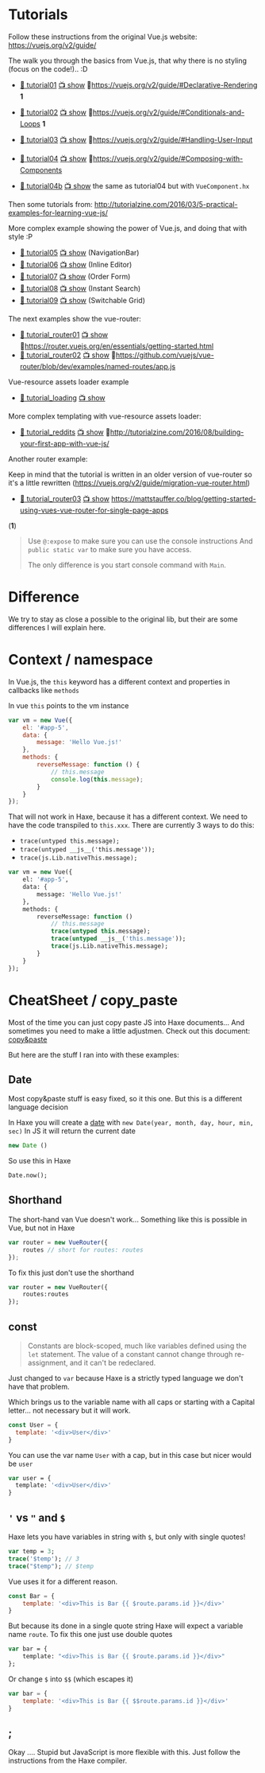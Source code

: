 # Tutorials

Follow these instructions from the original Vue.js website: <https://vuejs.org/v2/guide/>

The walk you through the basics from Vue.js, that why there is no styling (focus on the code!).. :D

- [:page_facing_up: tutorial01](tutorial01) [:tv: show](http://htmlpreview.github.io/?https://github.com/MatthijsKamstra/Vue.hx/blob/master/example/tutorial01/bin/index.html) :link:<https://vuejs.org/v2/guide/#Declarative-Rendering> **1**
- [:page_facing_up: tutorial02](tutorial02) [:tv: show](http://htmlpreview.github.io/?https://github.com/MatthijsKamstra/Vue.hx/blob/master/example/tutorial02/bin/index.html) :link:<https://vuejs.org/v2/guide/#Conditionals-and-Loops> **1**
- [:page_facing_up: tutorial03](tutorial03) [:tv: show](http://htmlpreview.github.io/?https://github.com/MatthijsKamstra/Vue.hx/blob/master/example/tutorial03/bin/index.html) :link:<https://vuejs.org/v2/guide/#Handling-User-Input>
- [:page_facing_up: tutorial04](tutorial04) [:tv: show](http://htmlpreview.github.io/?https://github.com/MatthijsKamstra/Vue.hx/blob/master/example/tutorial04/bin/index.html) :link:<https://vuejs.org/v2/guide/#Composing-with-Components>

- [:page_facing_up: tutorial04b](tutorial04b) [:tv: show](http://htmlpreview.github.io/?https://github.com/MatthijsKamstra/Vue.hx/blob/master/example/tutorial04b/bin/index.html) the same as tutorial04 but with `VueComponent.hx`



Then some tutorials from: <http://tutorialzine.com/2016/03/5-practical-examples-for-learning-vue-js/>

More complex example showing the power of Vue.js, and doing that with style :P

- [:page_facing_up: tutorial05](tutorial05) [:tv: show](http://htmlpreview.github.io/?https://github.com/MatthijsKamstra/Vue.hx/blob/master/example/tutorial05/bin/index.html) (NavigationBar)
- [:page_facing_up: tutorial06](tutorial06) [:tv: show](http://htmlpreview.github.io/?https://github.com/MatthijsKamstra/Vue.hx/blob/master/example/tutorial06/bin/index.html) (Inline Editor)
- [:page_facing_up: tutorial07](tutorial07) [:tv: show](http://htmlpreview.github.io/?https://github.com/MatthijsKamstra/Vue.hx/blob/master/example/tutorial07/bin/index.html) (Order Form)
- [:page_facing_up: tutorial08](tutorial08) [:tv: show](http://htmlpreview.github.io/?https://github.com/MatthijsKamstra/Vue.hx/blob/master/example/tutorial08/bin/index.html) (Instant Search)
- [:page_facing_up: tutorial09](tutorial09) [:tv: show](http://htmlpreview.github.io/?https://github.com/MatthijsKamstra/Vue.hx/blob/master/example/tutorial09/bin/index.html) (Switchable Grid)


The next examples show the vue-router:


- [:page_facing_up: tutorial_router01](tutorial_router01) [:tv: show](http://htmlpreview.github.io/?https://github.com/MatthijsKamstra/Vue.hx/blob/master/example/tutorial_router01/bin/index.html) :link:<https://router.vuejs.org/en/essentials/getting-started.html>
- [:page_facing_up: tutorial_router02](tutorial_router02) [:tv: show](http://htmlpreview.github.io/?https://github.com/MatthijsKamstra/Vue.hx/blob/master/example/tutorial_router01/bin/index.html) :link:<https://github.com/vuejs/vue-router/blob/dev/examples/named-routes/app.js>

Vue-resource assets loader example

- [:page_facing_up: tutorial_loading](tutorial_loading) [:tv: show](http://htmlpreview.github.io/?https://github.com/MatthijsKamstra/Vue.hx/blob/master/example/tutorial_loading/bin/index.html)

More complex templating with vue-resource assets loader:

- [:page_facing_up: tutorial_reddits](tutorial_reddits) [:tv: show](http://htmlpreview.github.io/?https://github.com/MatthijsKamstra/Vue.hx/blob/master/example/tutorial_reddits/bin/index.html) :link:<http://tutorialzine.com/2016/08/building-your-first-app-with-vue-js/>

Another router example:

Keep in mind that the tutorial is written in an older version of vue-router so it's a little rewritten (<https://vuejs.org/v2/guide/migration-vue-router.html>)

- [:page_facing_up: tutorial_router03](tutorial_router03) [:tv: show](http://htmlpreview.github.io/?https://github.com/MatthijsKamstra/Vue.hx/blob/master/example/tutorial_router03/bin/index.html)
<https://mattstauffer.co/blog/getting-started-using-vues-vue-router-for-single-page-apps>


(**1**)
> Use `@:expose` to make sure you can use the console instructions
> And `public static var` to make sure you have access.
>
> The only difference is you start console command with `Main`.


# Difference

We try to stay as close a possible to the original lib, but their are some differences I will explain here.

# Context / namespace

In Vue.js, the `this` keyword has a different context and properties in callbacks like `methods`

In vue `this` points to the vm instance

```js
var vm = new Vue({
	el: '#app-5',
	data: {
		message: 'Hello Vue.js!'
	},
	methods: {
		reverseMessage: function () {
			// this.message
			console.log(this.message);
		}
	}
});
```

That will not work in Haxe, because it has a different context.
We need to have the code transpiled to `this.xxx`.
There are currently 3 ways to do this:

- `trace(untyped this.message);`
- `trace(untyped __js__('this.message'));`
- `trace(js.Lib.nativeThis.message);`


```haxe
var vm = new Vue({
	el: '#app-5',
	data: {
		message: 'Hello Vue.js!'
	},
	methods: {
		reverseMessage: function ()
			// this.message
			trace(untyped this.message);
			trace(untyped __js__('this.message'));
			trace(js.Lib.nativeThis.message);
		}
	}
});

```


# CheatSheet / copy_paste

Most of the time you can just copy paste JS into Haxe documents... And sometimes you need to make a little adjustmen. Check out this document: [copy&paste](https://github.com/MatthijsKamstra/haxejs/blob/master/haxejs/copy_paste.md)

But here are the stuff I ran into with these examples:

## Date

Most copy&paste stuff is easy fixed, so it this one.
But this is a different language decision

In Haxe you will create a [date](http://api.haxe.org/Date.html) with `new Date(year, month, day, hour, min, sec)`
In JS it will return the current date

```js
new Date ()
```

So use this in Haxe

```haxe
Date.now();
```

## Shorthand

The short-hand van Vue doesn't work...
Something like this is possible in Vue, but not in Haxe

```js
var router = new VueRouter({
	routes // short for routes: routes
});
```

To fix this just don't use the shorthand

```haxe
var router = new VueRouter({
	routes:routes
});
```


## const

> Constants are block-scoped, much like variables defined using the `let` statement. The value of a constant cannot change through re-assignment, and it can't be redeclared.

Just changed to `var` because Haxe is a strictly typed language we don't have that problem.

Which brings us to the variable name with all caps or starting with a Capital letter... not necessary but it will work.

```js
const User = {
  template: '<div>User</div>'
}
```

You can use the var name `User` with a cap, but in this case but nicer would be `user`

```haxe
var user = {
  template: '<div>User</div>'
}
```

## `'` vs `"` and `$`

Haxe lets you have variables in string with `$`, but only with single quotes!


```haxe
var temp = 3;
trace('$temp'); // 3
trace("$temp"); // $temp
```

Vue uses it for a different reason.

```js
const Bar = {
	template: '<div>This is Bar {{ $route.params.id }}</div>'
}
```

But because its done in a single quote string Haxe will expect a variable name `route`.
To fix this one just use double quotes

```haxe
var bar = {
	template: "<div>This is Bar {{ $route.params.id }}</div>"
};
```

Or change `$` into `$$` (which escapes it)

```js
var bar = {
	template: '<div>This is Bar {{ $$route.params.id }}</div>'
}
```

## ;

Okay .... Stupid but JavaScript is more flexible with this. Just follow the instructions from the Haxe compiler.
